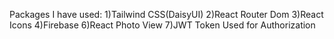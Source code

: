 Packages I have used:
1)Tailwind CSS(DaisyUI)
2)React Router Dom
3)React Icons
4)Firebase
6)React Photo View
7)JWT Token Used for Authorization